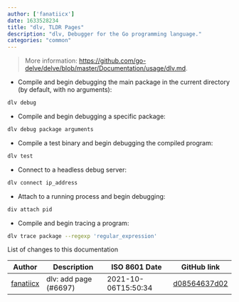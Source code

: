 ```yaml
---
author: ['fanatiicx']
date: 1633528234
title: "dlv, TLDR Pages"
description: "dlv, Debugger for the Go programming language."
categories: "common"
---
```

> More information: <https://github.com/go-delve/delve/blob/master/Documentation/usage/dlv.md>.

- Compile and begin debugging the main package in the current directory (by default, with no arguments):

```bash
dlv debug
```

- Compile and begin debugging a specific package:

```bash
dlv debug package arguments
```

- Compile a test binary and begin debugging the compiled program:

```bash
dlv test
```

- Connect to a headless debug server:

```bash
dlv connect ip_address
```

- Attach to a running process and begin debugging:

```bash
div attach pid
```

- Compile and begin tracing a program:

```bash
dlv trace package --regexp 'regular_expression'
```
List of changes to this documentation


Author | Description | ISO 8601 Date | GitHub link
------|-----|-----|-----
[fanatiicx](mailto:85956139+fanatiicx@users.noreply.github.com) | dlv: add page (#6697) | 2021-10-06T15:50:34 | [d08564637d02](https://github.com/tldr-pages/tldr/commit/d08564637d0223e8e3d21cfb6434376d77407cb4)

